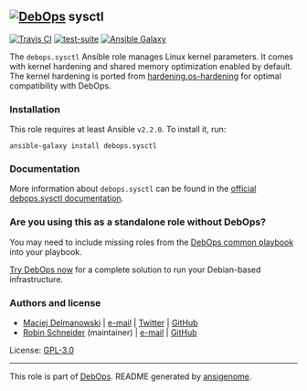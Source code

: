 ## [![DebOps](https://debops.org/images/debops-small.png)](https://debops.org) sysctl

<!-- This file was generated by Ansigenome. Do not edit this file directly but
     instead have a look at the files in the ./meta/ directory. -->

[![Travis CI](https://img.shields.io/travis/debops/ansible-sysctl.svg?style=flat)](https://travis-ci.org/debops/ansible-sysctl)
[![test-suite](https://img.shields.io/badge/test--suite-ansible--sysctl-blue.svg?style=flat)](https://github.com/debops/test-suite/tree/master/ansible-sysctl/)
[![Ansible Galaxy](https://img.shields.io/badge/galaxy-debops.sysctl-660198.svg?style=flat)](https://galaxy.ansible.com/debops/sysctl)


The `debops.sysctl` Ansible role manages Linux kernel parameters.
It comes with kernel hardening and shared memory optimization enabled by
default.
The kernel hardening is ported from
[hardening.os-hardening](https://github.com/hardening-io/ansible-os-hardening)
for optimal compatibility with DebOps.

### Installation

This role requires at least Ansible `v2.2.0`. To install it, run:

```Shell
ansible-galaxy install debops.sysctl
```

### Documentation

More information about `debops.sysctl` can be found in the
[official debops.sysctl documentation](https://docs.debops.org/en/latest/ansible/roles/ansible-sysctl/docs/).



### Are you using this as a standalone role without DebOps?

You may need to include missing roles from the [DebOps common
playbook](https://github.com/debops/debops-playbooks/blob/master/playbooks/common.yml)
into your playbook.

[Try DebOps now](https://debops.org/) for a complete solution to run your Debian-based infrastructure.





### Authors and license

- [Maciej Delmanowski](https://docs.debops.org/en/latest/debops-keyring/docs/entities.html#debops-keyring-entity-drybjed) | [e-mail](mailto:drybjed@gmail.com) | [Twitter](https://twitter.com/drybjed) | [GitHub](https://github.com/drybjed)
- [Robin Schneider](https://docs.debops.org/en/latest/debops-keyring/docs/entities.html#debops-keyring-entity-ypid) (maintainer) | [e-mail](mailto:ypid@riseup.net) | [GitHub](https://github.com/ypid)

License: [GPL-3.0](https://tldrlegal.com/license/gnu-general-public-license-v3-%28gpl-3%29)

***

This role is part of [DebOps](https://debops.org/). README generated by [ansigenome](https://github.com/nickjj/ansigenome/).
